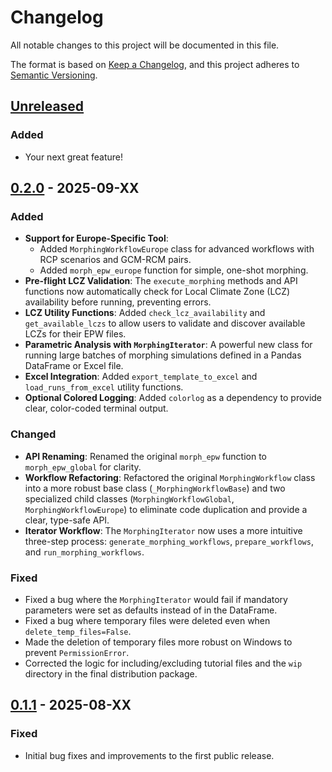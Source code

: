 # Changelog

All notable changes to this project will be documented in this file.

The format is based on [Keep a Changelog](https://keepachangelog.com/en/1.0.0/),
and this project adheres to [Semantic Versioning](https://semver.org/spec/v2.0.0.html).

## [Unreleased]

### Added
- Your next great feature!

## [0.2.0] - 2025-09-XX

### Added
- **Support for Europe-Specific Tool**:
    - Added `MorphingWorkflowEurope` class for advanced workflows with RCP scenarios and GCM-RCM pairs.
    - Added `morph_epw_europe` function for simple, one-shot morphing.
- **Pre-flight LCZ Validation**: The `execute_morphing` methods and API functions now automatically check for Local Climate Zone (LCZ) availability before running, preventing errors.
- **LCZ Utility Functions**: Added `check_lcz_availability` and `get_available_lczs` to allow users to validate and discover available LCZs for their EPW files.
- **Parametric Analysis with `MorphingIterator`**: A powerful new class for running large batches of morphing simulations defined in a Pandas DataFrame or Excel file.
- **Excel Integration**: Added `export_template_to_excel` and `load_runs_from_excel` utility functions.
- **Optional Colored Logging**: Added `colorlog` as a dependency to provide clear, color-coded terminal output.

### Changed
- **API Renaming**: Renamed the original `morph_epw` function to `morph_epw_global` for clarity.
- **Workflow Refactoring**: Refactored the original `MorphingWorkflow` class into a more robust base class (`_MorphingWorkflowBase`) and two specialized child classes (`MorphingWorkflowGlobal`, `MorphingWorkflowEurope`) to eliminate code duplication and provide a clear, type-safe API.
- **Iterator Workflow**: The `MorphingIterator` now uses a more intuitive three-step process: `generate_morphing_workflows`, `prepare_workflows`, and `run_morphing_workflows`.

### Fixed
- Fixed a bug where the `MorphingIterator` would fail if mandatory parameters were set as defaults instead of in the DataFrame.
- Fixed a bug where temporary files were deleted even when `delete_temp_files=False`.
- Made the deletion of temporary files more robust on Windows to prevent `PermissionError`.
- Corrected the logic for including/excluding tutorial files and the `wip` directory in the final distribution package.

## [0.1.1] - 2025-08-XX

### Fixed
- Initial bug fixes and improvements to the first public release.

[Unreleased]: https://github.com/dsanchez-garcia/pyfwg/compare/v0.2.0...HEAD
[0.2.0]: https://github.com/dsanchez-garcia/pyfwg/compare/v0.1.1...v0.2.0
[0.1.1]: https://github.com/dsanchez-garcia/pyfwg/releases/tag/v0.1.1